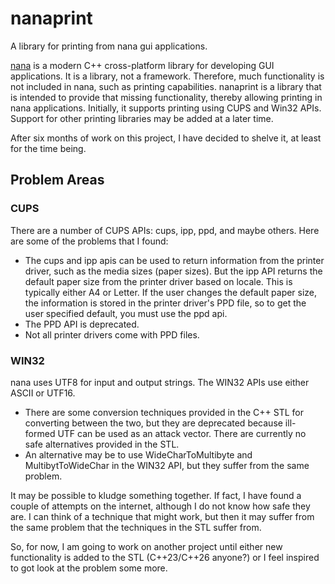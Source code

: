 # nanaprint
A library for printing from nana gui applications.

[nana](https://nanapro.org) is a modern C++ cross-platform library for developing GUI applications.
It is a library, not a framework.
Therefore, much functionality is not included in nana, such as printing capabilities. nanaprint
is a library that
is intended to provide that missing functionality, thereby allowing printing in nana applications. 
Initially, it supports printing using
CUPS and Win32 APIs. Support for other printing libraries may be added at a later time.

After six months of work on this project, I have decided to shelve it, at least for the time being.

## Problem Areas

### CUPS
There are a number of CUPS APIs: cups, ipp, ppd, and maybe others. Here are some of the problems that I found:
* The cups and ipp apis can be used to return information from the printer driver, such as the media sizes (paper
sizes). But the ipp API returns the default paper size from the printer driver based on locale. This is typically
either A4 or Letter. If the user changes the default paper size, the information is stored in the printer driver's
PPD file, so to get the user specified default, you must use the ppd api.
* The PPD API is deprecated.
* Not all printer drivers come with PPD files.

### WIN32
nana uses UTF8 for input and output strings. The WIN32 APIs use either ASCII or UTF16.
* There are some conversion techniques provided in the C++ STL for converting between the two, but they are
deprecated because ill-formed UTF can be used as an attack vector. There are currently no safe alternatives provided
in the STL.
* An alternative may be to use WideCharToMultibyte and MultibytToWideChar in the WIN32 API, but they suffer from
the same problem.

It may be possible to kludge something together. If fact, I have found a couple of attempts on the internet, although
I do not know how safe they are. I can think of a technique that might work, but then it may suffer from the same problem
that the techniques in the STL suffer from.

So, for now, I am going to work on another project until either new functionality is added to the STL (C++23/C++26 anyone?) or
I feel inspired to got look at the problem some more.
